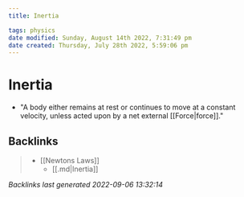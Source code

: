 ```yaml
---
title: Inertia

tags: physics
date modified: Sunday, August 14th 2022, 7:31:49 pm
date created: Thursday, July 28th 2022, 5:59:06 pm
---
```


# Inertia
- "A body either remains at rest or continues to move at a constant velocity, unless acted upon by a net external [[Force|force]]."

## Backlinks

> - [[Newtons Laws]]
>   - [[.md|Inertia]]

_Backlinks last generated 2022-09-06 13:32:14_
